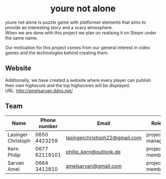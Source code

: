 <h1 align="center"> youre not alone </h1>

youre not alone is puzzle game with platformer elements that aims to provide an interesting story and a scary atmosphere. <br>
When we are done with this project we plan on realising it on Steam under the same name. 

Our motivation for this project comes from our general interest in video games and the technologies behind creating them.

## Website

Additionally, we have created a website where every player can publish their own highscore and the top highscores will be displayed. <br>
URL: http://amelsarvan.ddns.net/

## Team

| Name | Phone number | Email | Role |
| ------ | ------ | ------ | ------ |
| Lasinger Christoph | 0650 4423259 | lasingerchristoph22@gmail.com | project manager
| Kern Philip | 0677 62119101 | philip_kern@outlook.de | project member
| Sarvan Amel | 0664 3412810 | amelsarvan@gmail.com | project member
